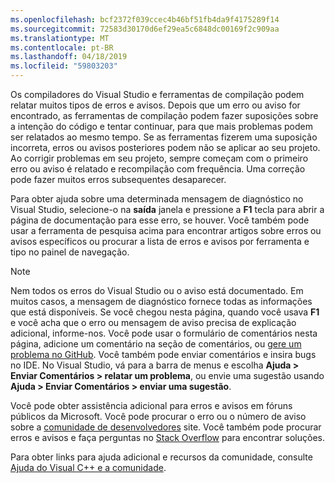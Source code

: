 ```yaml
---
ms.openlocfilehash: bcf2372f039ccec4b46bf51fb4da9f4175289f14
ms.sourcegitcommit: 72583d30170d6ef29ea5c6848dc00169f2c909aa
ms.translationtype: MT
ms.contentlocale: pt-BR
ms.lasthandoff: 04/18/2019
ms.locfileid: "59803203"
---
```

Os compiladores do Visual Studio e ferramentas de compilação podem relatar muitos tipos de erros e avisos. Depois que um erro ou aviso for encontrado, as ferramentas de compilação podem fazer suposições sobre a intenção do código e tentar continuar, para que mais problemas podem ser relatados ao mesmo tempo. Se as ferramentas fizerem uma suposição incorreta, erros ou avisos posteriores podem não se aplicar ao seu projeto. Ao corrigir problemas em seu projeto, sempre começam com o primeiro erro ou aviso é relatado e recompilação com frequência. Uma correção pode fazer muitos erros subsequentes desaparecer.

Para obter ajuda sobre uma determinada mensagem de diagnóstico no Visual Studio, selecione-o na **saída** janela e pressione a **F1** tecla para abrir a página de documentação para esse erro, se houver. Você também pode usar a ferramenta de pesquisa acima para encontrar artigos sobre erros ou avisos específicos ou procurar a lista de erros e avisos por ferramenta e tipo no painel de navegação.

> [!NOTE]
> Nem todos os erros do Visual Studio ou o aviso está documentado. Em muitos casos, a mensagem de diagnóstico fornece todas as informações que está disponíveis. Se você chegou nesta página, quando você usava **F1** e você acha que o erro ou mensagem de aviso precisa de explicação adicional, informe-nos. Você pode usar o formulário de comentários nesta página, adicione um comentário na seção de comentários, ou [gere um problema no GitHub](https://github.com/MicrosoftDocs/cpp-docs/issues). Você também pode enviar comentários e insira bugs no IDE. No Visual Studio, vá para a barra de menus e escolha **Ajuda > Enviar Comentários > relatar um problema**, ou envie uma sugestão usando **Ajuda > Enviar Comentários > enviar uma sugestão**.

Você pode obter assistência adicional para erros e avisos em fóruns públicos da Microsoft. Você pode procurar o erro ou o número de aviso sobre a [comunidade de desenvolvedores](https://developercommunity.visualstudio.com/spaces/8/index.html) site. Você também pode procurar erros e avisos e faça perguntas no [Stack Overflow](http://stackoverflow.com/) para encontrar soluções.

Para obter links para ajuda adicional e recursos da comunidade, consulte [Ajuda do Visual C++ e a comunidade](../../overview/visual-cpp-help-and-community.md).
